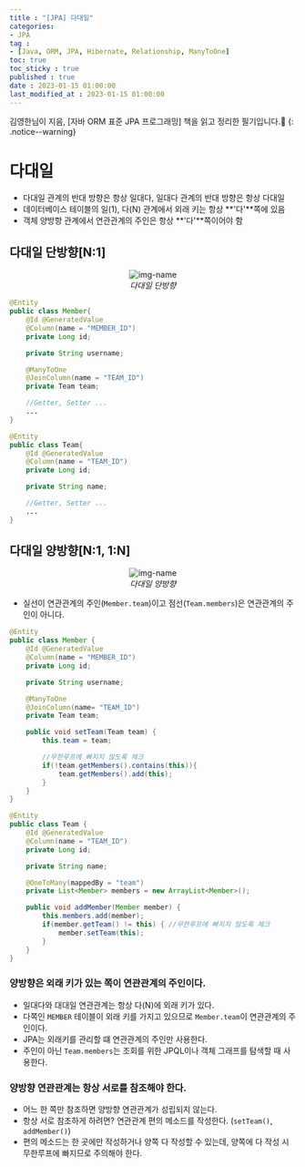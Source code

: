 ```yaml
---
title : "[JPA] 다대일"
categories:
- JPA
tag :
- [Java, ORM, JPA, Hibernate, Relationship, ManyToOne]
toc: true
toc_sticky : true
published : true
date : 2023-01-15 01:00:00
last_modified_at : 2023-01-15 01:00:00
---
```


김영한님이 지음, [자바 ORM 표준 JPA 프로그래밍] 책을 읽고 정리한 필기입니다.📢
{: .notice--warning}



# 다대일

- 다대일 관계의 반대 방향은 항상 일대다, 일대다 관계의 반대 방향은 항상 다대일
- 데이터베이스 테이블의 일(1), 다(N) 관계에서 외래 키는 항상 **'다'**쪽에 있음
- 객체 양방향 관계에서 연관관계의 주인은 항상 **'다'**쪽이어야 함



## 다대일 단방향[N:1]

<p align="center">
  <img alt="img-name" src="https://user-images.githubusercontent.com/13410737/212549567-9b6aeefd-9496-49ea-8e17-6e801651d5c3.png">
  <br>
    <em>다대일 단방향</em>
</p>

```java
@Entity
public class Member{
    @Id @GeneratedValue
    @Column(name = "MEMBER_ID")
    private Long id;

    private String username;

    @ManyToOne
    @JoinColumn(name = "TEAM_ID")
    private Team team;

    //Getter, Setter ...
    ...
}
```

```java
@Entity
public class Team{
    @Id @GeneratedValue
    @Column(name = "TEAM_ID")
    private Long id;

    private String name;

    //Getter, Setter ...
    ...
}
```



## 다대일 양방향[N:1, 1:N]

<p align="center">
  <img alt="img-name" src="https://user-images.githubusercontent.com/13410737/212549921-f90a9b1b-d6b2-44c8-b6e3-a0a5ac241305.png">
  <br>
    <em>다대일 양방향</em>
</p>

- 실선이 연관관계의 주인(`Member.team`)이고 점선(`Team.members`)은 연관관계의 주인이 아니다.

```java
@Entity
public class Member {
    @Id @GeneratedValue
    @Column(name = "MEMBER_ID")
    private Long id;

    private String username;

    @ManyToOne
    @JoinColumn(name= "TEAM_ID")
    private Team team;

    public void setTeam(Team team) {
        this.team = team;

        //무한루프에 빠지지 않도록 체크
        if(!team.getMembers().contains(this)){
            team.getMembers().add(this);
        }
    }
}
```

```java
@Entity
public class Team {
    @Id @GeneratedValue
    @Column(name = "TEAM_ID")
    private Long id;

    private String name;

    @OneToMany(mappedBy = "team")
    private List<Member> members = new ArrayList<Member>();

    public void addMember(Member member) {
        this.members.add(member);
        if(member.getTeam() != this) { //무한루프에 빠지지 않도록 체크
            member.setTeam(this);
        }
    }
}
```

### 양방향은 외래 키가 있는 쪽이 연관관계의 주인이다.

- 일대다와 대대일 연관관계는 항상 다(N)에 외래 키가 있다.
- 다쪽인 `MEMBER` 테이블이 외래 키를 가지고 있으므로 `Member.team`이 연관관계의 주인이다.
- JPA는 외래키를 관리할 떄 연관관계의 주인만 사용한다.
- 주인이 아닌 `Team.members`는 조회를 위한 JPQL이나 객체 그래프를 탐색할 때 사용한다.

### 양방향 연관관계는 항상 서로를 참조해야 한다.

- 어느 한 쪽만 참조하면 양방향 연관관계가 성립되지 않는다.
- 항상 서로 참조하게 하려면? 연관관계 편의 메소드를 작성한다. (`setTeam()`, `addMember()`)
- 편의 메소드는 한 곳에만 작성하거나 양쪽 다 작성할 수 있는데, 양쪽에 다 작성 시 무한루프에 빠지므로 주의해야 한다.
